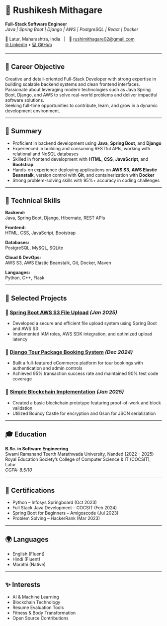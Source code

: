 # 🚀 Rushikesh Mithagare  
**Full-Stack Software Engineer**  
*Java | Spring Boot | Django | AWS | PostgreSQL | React | Docker*

📍 Latur, Maharashtra, India &nbsp; | &nbsp; 📧 rushimithagare02@gmail.com  
[🌐 LinkedIn](https://www.linkedin.com/in/rushikesh-mithagare-639861178) • [💻 GitHub](https://github.com/vaibhavxom)

---

## 🎯 Career Objective  
Creative and detail-oriented Full-Stack Developer with strong expertise in building scalable backend systems and clean frontend interfaces.  
Passionate about leveraging modern technologies such as Java Spring Boot, Django, and AWS to solve real-world problems and deliver impactful software solutions.  
Seeking full-time opportunities to contribute, learn, and grow in a dynamic development environment.

---

## 🧩 Summary  
- Proficient in backend development using **Java**, **Spring Boot**, and **Django**  
- Experienced in building and consuming RESTful APIs, working with relational and NoSQL databases  
- Skilled in frontend development with **HTML**, **CSS**, **JavaScript**, and **Bootstrap**  
- Hands-on experience deploying applications on **AWS S3**, **AWS Elastic Beanstalk**, version control with **Git**, and containerization with **Docker**  
- Strong problem-solving skills with 95%+ accuracy in coding challenges

---

## 🔧 Technical Skills

**Backend:**  
Java, Spring Boot, Django, Hibernate, REST APIs  

**Frontend:**  
HTML, CSS, JavaScript, Bootstrap  

**Databases:**  
PostgreSQL, MySQL, SQLite  

**Cloud & DevOps:**  
AWS S3, AWS Elastic Beanstalk, Git, Docker, Maven  

**Languages:**  
Python, C++, Flask  

---

## 💼 Selected Projects  

### 🔹 [Spring Boot AWS S3 File Upload](https://github.com/vaibhavxom/Spring-Aws) *(Jan 2025)*  
- Developed a secure and efficient file upload system using Spring Boot and AWS S3  
- Implemented IAM roles, AWS SDK integration, and optimized upload latency  

### 🔹 [Django Tour Package Booking System](https://github.com/vaibhavxom/Django-E-comm) *(Dec 2024)*  
- Built a full-featured eCommerce platform for tour bookings with authentication and admin controls  
- Achieved 95% transaction success rate and maintained 90% test code coverage  

### 🔹 [Simple Blockchain Implementation](https://github.com/vaibhavxom/Simple-BlockChain) *(Jan 2025)*  
- Created a basic blockchain prototype featuring proof-of-work and block validation  
- Utilized Bouncy Castle for encryption and Gson for JSON serialization  

---

## 🎓 Education  

**B.Sc. in Software Engineering**  
Swami Ramanand Teerth Marathwada University, Nanded (2022 – 2025)  
Royal Education Society’s College of Computer Science & IT (COCSIT), Latur  
*CGPA: 8.5/10*

---

## 📜 Certifications  

- Python – Infosys Springboard (Oct 2023)  
- Full Stack Java Development – COCSIT (Feb 2024)  
- Spring Boot for Beginners – Amigoscode (Jul 2023)  
- Problem Solving – HackerRank (Mar 2023)  

---

## 🌍 Languages  

- English (Fluent)  
- Hindi (Fluent)  
- Marathi (Native)  

---

## ✨ Interests  

- AI & Machine Learning  
- Blockchain Technology  
- Resume Evaluation Tools  
- Fitness & Body Transformation  
- Open Source Contributions
